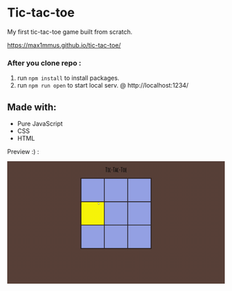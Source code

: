 # Tic-tac-toe
 
 My first tic-tac-toe game built from scratch.
 
 https://max1mmus.github.io/tic-tac-toe/
 
 ### After you clone repo :

1. run `npm install` to install packages.
2. run `npm run open` to start local serv. @ http://localhost:1234/
 
 ## Made with:
 
 * Pure JavaScript
 * CSS
 * HTML
 
Preview :) :
 
 ![tictac](https://raw.githubusercontent.com/Max1mmus/tic-tac-toe/master/tictac.gif)
 
